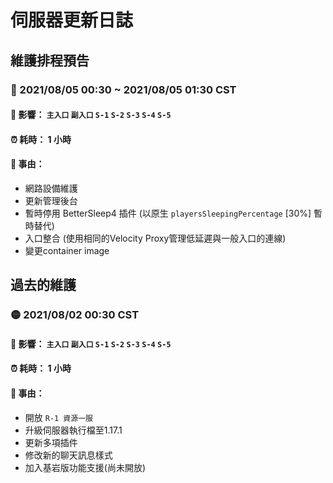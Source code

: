 # 伺服器更新日誌

## 維護排程預告 
### 🔴 2021/08/05 00:30 ~ 2021/08/05 01:30 CST
  
#### 🚧 影響： `主入口` `副入口` `S-1` `S-2` `S-3` `S-4` `S-5`
#### ⏰ 耗時： 1 小時
#### 📑 事由： 
- 網路設備維護
- 更新管理後台
- 暫時停用 BetterSleep4 插件 (以原生 `playersSleepingPercentage` [30%] 暫時替代)
- 入口整合 (使用相同的Velocity Proxy管理低延遲與一般入口的連線)
- 變更container image

## 過去的維護

### 🟡 2021/08/02 00:30 CST 
#### 🚧 影響： `主入口` `副入口` `S-1` `S-2` `S-3` `S-4` `S-5`
#### ⏰ 耗時： 1 小時
#### 📑 事由：
- 開放 `R-1 資源一服`
- 升級伺服器執行檔至1.17.1
- 更新多項插件
- 修改新的聊天訊息樣式
- 加入基岩版功能支援(尚未開放)